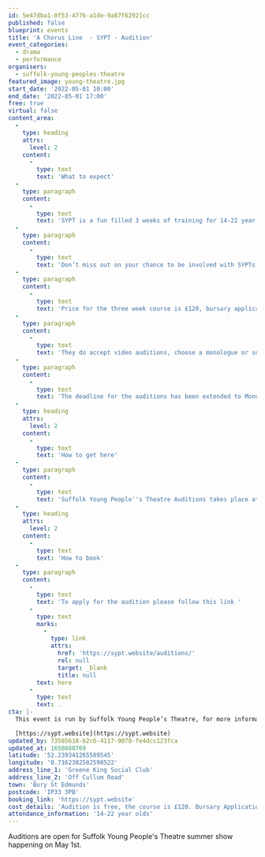 ```yaml
---
id: 5e47dba1-0f53-4776-a1de-9a87f62921cc
published: false
blueprint: events
title: 'A Chorus Line  - SYPT - Audition'
event_categories:
  - drama
  - performance
organisers:
  - suffolk-young-peoples-theatre
featured_image: young-theatre.jpg
start_date: '2022-05-01 10:00'
end_date: '2022-05-01 17:00'
free: true
virtual: false
content_area:
  -
    type: heading
    attrs:
      level: 2
    content:
      -
        type: text
        text: 'What to expect'
  -
    type: paragraph
    content:
      -
        type: text
        text: 'SYPT is a fun filled 3 weeks of training for 14-22 year olds. Two weeks of rehearsals and one week of tech and shows, this summer school is very full on and takes dedication for all involved, however the fun had along the way and the lessons learned (team work, time management, self-confidence, the list goes on) are more valuable than could be imagined.'
  -
    type: paragraph
    content:
      -
        type: text
        text: 'Don’t miss out on your chance to be involved with SYPTs 42nd production- A Chorus Line.'
  -
    type: paragraph
    content:
      -
        type: text
        text: 'Price for the three week course is £120, bursary applications are available.'
  -
    type: paragraph
    content:
      -
        type: text
        text: 'They do accept video auditions, choose a monologue or song from the audition pack, and perform the dance from the video provided and send it to them.'
  -
    type: paragraph
    content:
      -
        type: text
        text: 'The deadline for the auditions has been extended to Monday the 16th of May.'
  -
    type: heading
    attrs:
      level: 2
    content:
      -
        type: text
        text: 'How to get here'
  -
    type: paragraph
    content:
      -
        type: text
        text: 'Suffolk Young People''s Theatre Auditions takes place at Green king Social Club, IP33 3PB.'
  -
    type: heading
    attrs:
      level: 2
    content:
      -
        type: text
        text: 'How to book'
  -
    type: paragraph
    content:
      -
        type: text
        text: 'To apply for the audition please follow this link '
      -
        type: text
        marks:
          -
            type: link
            attrs:
              href: 'https://sypt.website/auditions/'
              rel: null
              target: _blank
              title: null
        text: here
      -
        type: text
        text: .
cta: |-
  This event is run by Suffolk Young People’s Theatre, for more information please get in touch via:

  [https://sypt.website](https://sypt.website)
updated_by: 73585618-b2c6-4117-9078-fe4dcc123fca
updated_at: 1650888769
latitude: '52.239341265589545'
longitude: '0.7162382582598522'
address_line_1: 'Greene King Social Club'
address_line_2: 'Off Cullum Road'
town: 'Bury St Edmunds'
postcode: 'IP33 3PB'
booking_link: 'https://sypt.website'
cost_details: 'Audition is free, the course is £120. Bursary Applications available'
attendance_information: '14-22 year olds'
---
```

Auditions are open for Suffolk Young People's Theatre summer show happening on May 1st.